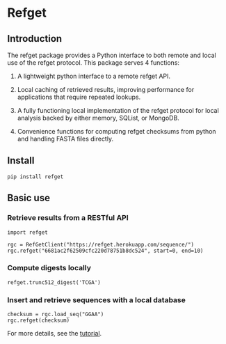 # Refget

## Introduction

The refget package provides a Python interface to both remote and local use of the refget protocol. This package serves 4 functions:

1. A lightweight python interface to a remote refget API.

2. Local caching of retrieved results, improving performance for applications that require repeated lookups.

3. A fully functioning local implementation of the refget protocol for local analysis backed by either memory, SQList, or MongoDB.

4. Convenience functions for computing refget checksums from python and handling FASTA files directly.

## Install

```
pip install refget
```

## Basic use

### Retrieve results from a RESTful API

```
import refget

rgc = RefGetClient("https://refget.herokuapp.com/sequence/")
rgc.refget("6681ac2f62509cfc220d78751b8dc524", start=0, end=10)

```

### Compute digests locally

```
refget.trunc512_digest('TCGA')
```

### Insert and retrieve sequences with a local database

```
checksum = rgc.load_seq("GGAA")
rgc.refget(checksum)
```

For more details, see the [tutorial](tutorial.md).
